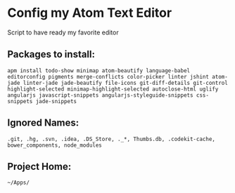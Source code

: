 # Config my Atom Text Editor
Script to have ready my favorite editor

## Packages to install:
	apm install todo-show minimap atom-beautify language-babel editorconfig pigments merge-conflicts color-picker linter jshint atom-jade linter-jade jade-beautify file-icons git-diff-details git-control highlight-selected minimap-highlight-selected autoclose-html uglify angularjs javascript-snippets angularjs-styleguide-snippets css-snippets jade-snippets

## Ignored Names:
	.git, .hg, .svn, .idea, .DS_Store, ._*, Thumbs.db, .codekit-cache, bower_components, node_modules	

## Project Home:
	~/Apps/

